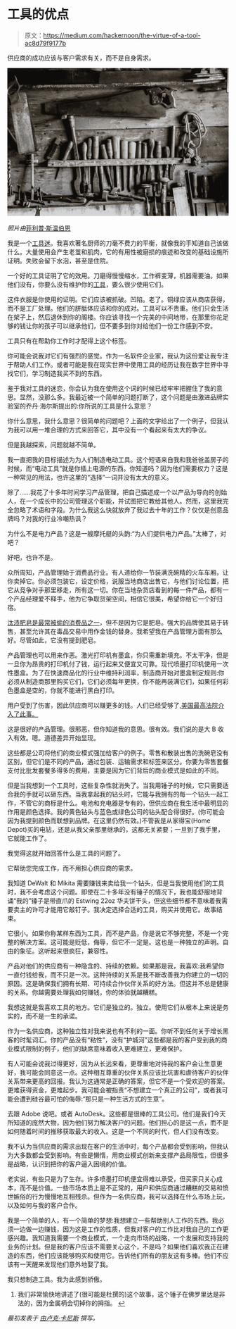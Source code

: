 # 工具的优点

> 原文：<https://medium.com/hackernoon/the-virtue-of-a-tool-ac8d79f9177b>

供应商的成功应该与客户需求有关，而不是自身需求。

![](img/588925a6f1f219d61fd859668d0a3328.png)

*照片由*[菲利普·斯温伯恩 ](https://unsplash.com/photos/vS7LVkPyXJU)

我是一个[工具迷](https://lukekanies.com/the-power-of-better-tools/)。我喜欢著名厨师的刀毫不费力的平衡，就像我的手知道自己该做什么。大量使用会产生老茧和肌肉，它的有用性被磨损的痕迹和改变的基础设施所证明。失败会留下水泡，甚至是住院。

一个好的工具证明了它的效用。刀磨得慢慢缩水，工作裤变薄，机器需要油。如果他们没有，你要么没有维护你的[工具](https://hackernoon.com/tagged/tools)，要么很少使用它们。

这件衣服是你使用的证明。它们应该被抓破。凹陷。老了。铜绿应该从商店获得，而不是工厂处理。他们的胼胝体应该和你的成对。工具可以不贵重。他们只会生活在架子上，然后退休到你的阁楼。你应该寻找一个完美的中间地带，在那里你花足够的钱让你的孩子可以继承他们，但不要多到你对给他们一份工作感到不安。

工具只有在帮助你工作时才配得上这个标签。

你可能会说我对它们有强烈的感觉。作为一名软件企业家，我认为这份爱让我专注于帮助人们工作。或者可能是我在现实世界中使用工具的经历让我在数字世界中寻找它们，学习制造我买不到的东西。

鉴于我对工具的迷恋，你会认为我在使用这个词的时候已经牢牢把握住了我的意思。显然，没那么多。我最近被一个简单的问题打断了，这个问题是由激进品牌实验室的乔丹·海尔斯提出的:你所说的工具是什么意思？

你什么意思，我什么意思？很简单的问题吧？上面的文字给出了一个例子，但我认为我可以用一堆合理的方式来回答它，其中没有一个看起来有太大的争议。

但是我越探索，问题就越不简单。

我一直把我的目标描述为为人们制造电动工具。这个短语来自我和我爸爸盖房子的时候，而“电动工具”就是你插上电源的东西。你知道吗？因为他们需要权力？这是一种常见的用法，也许这里的“选择”一词并没有太大的意义。

除了……我花了十多年时间学习产品管理，把自己描述成一个以产品为导向的创始人，在一个成长中的公司管理这个职能，并试图把它教给其他人。然而，这里我完全忽略了术语和字段。为什么我这么快就放弃了我过去十年的工作？仅仅是创意品牌吗？对我的行业冷嘲热讽？

为什么不是电力产品？这是一艘摩托艇的头韵:“为人们提供电力产品。”太棒了，对吧？

好吧，也许不是。

众所周知，产品管理始于消费品行业。有人递给你一节装满洗碗精的火车车厢，让你卖掉它。你必须包装它，设定价格，说服当地商店出售它，与他们讨论位置，把它从竞争对手那里移走，所有这一切。你在当地杂货店看到的每一件产品，都有一个产品经理爱不释手，他为它争取货架空间，相信它很美，希望你给它一个好归宿。

[汰渍肥皂是最常被偷的消费品之一](http://nymag.com/news/features/tide-detergent-drugs-2013-1/)，但不是因为它是肥皂。强大的品牌使其易于转售，甚至允许其在毒品交易中用作金钱的替身。我希望我在产品管理方面有那么好。尽管如此，它没有提到肥皂。

产品管理也可以用来作恶。激光打印机有墨盒，你只需重新填充。不太干净，但是一旦你为昂贵的打印机付了钱，运行起来又便宜又可靠。现代喷墨打印机使用一次性墨盒。为了在快速商品化的行业中维持利润率，制造商开始对墨盒制定规则:你必须从制造商那里购买它们，它们必须每年更换，你不能再装满它们，如果任何彩色墨盒是空的，你就不能进行黑白打印。

用户受到了伤害，因此供应商可以赚更多的钱。人们已经受够了,[美国最高法院介入了此事。](https://www.washingtonpost.com/news/the-switch/wp/2017/05/31/how-a-supreme-court-ruling-on-printer-cartridges-changes-what-it-means-to-buy-almost-anything/?noredirect=on&utm_term=.bda97541c9bf)

这是很好的产品管理。很邪恶，但你知道我的意思。很有效。我们说的是大 B 收入有效。嗯。道德差异开始显现。

这些都是公司将他们的商业模式强加给客户的例子。零售和散装出售的洗碗皂没有区别，但它们是不同的产品，通过包装、运输需求和标签来区分。你要为零售套餐支付比批发套餐多得多的费用，主要是因为它们背后的商业模式是如此的不同。

但是当我想到一个工具时，这些复杂性就消失了。当我用锤子的时候，它只需要适合我的手就可以砸东西。当我拿起我的钻头时，它能与我拥有的每一个钻头一起工作，不管它的商标是什么。电池和充电器是专有的，但供应商在我生活中最明显的作用是颜色选择。我的黄色钻头与蓝色或绿色公司的钻头配合得很好。(你可能会因为我提到颜色而联想到品牌。在这里仍然有效。)不管我是从家得宝(Home Depot)买的电钻，还是从我父亲那里继承的，这都无关紧要；一旦到了我手里，它就能工作了。

我觉得这就开始回答什么是工具的问题了。

它帮助您完成工作，而不用担心供应商的需求。

我知道 DeWalt 和 Mikita 需要赚钱来卖给我一个钻头，但是当我使用他们的工具时，我不会考虑这个问题。即使在二十多年没有锤子的情况下，我也能舒服地背诵“我的”锤子是带直爪的 Estwing 22oz 华夫饼干头，但这些细节都不意味着我需要卖主的许可才能用它敲钉子。我决定选择合适的工具，购买并使用它。故事结束。

它很小。如果你称某样东西为工具，而不是产品，你是说它不够完整，不是一个完整的解决方案。这可能是贬低，侮辱，但它不一定是。这也是一种独立的声明。自由的象征。这听起来很疯狂，兼容性。

产品对他们的供应商有一种隐含的、持续的依赖。如果那是我，我喜欢:我希望你一直付钱给我，而不只是一次。这种持续的关系是我不断改善我为你建立的一切的原因。这是确保我们拥有长期、可持续合作伙伴关系的好方法。但这并不总是健康的关系。你越需要处理我如何赚钱，你的体验就越糟糕。

我想这就是我喜欢工具的地方。它们是独立的。独立。使用它们从根本上来说是务实的，而不是一生的承诺。

作为一名供应商，这种独立性对我来说也有不利的一面。你听不到任何关于增长黑客的时髦词汇。你的产品没有“粘性”，没有“护城河”这些都是我的客户受到我的商业模式限制的例子，他们的缺席意味着收入更难建立，更难保护。

有人可能会说我过得更好，因为从长远来看，更尊重地对待我的客户会让生意更好，我可能会同意这一点。这种相互尊重的伙伴关系应该比坑害和虐待客户的伙伴关系带来更高的回报。我认为这通常是正确的答案，但它不是一个受欢迎的答案。更难获得资金，更难起步。我可能会被指责“不想建立一个真正的公司”，或者我可能会遭到硅谷最可怕的侮辱:“那只是一种生活方式的生意”。

去跟 Adobe 说吧。或者 AutoDesk。这些都是很棒的工具公司。他们是我们今天所知道的庞然大物，因为他们努力解决客户的问题。他们担心的是这一点，而不是如何随着时间的推移获取最大的收入。这是一个不同的时代，但人们没有改变。

我不认为当供应商的需求出现在客户的生活中时，每个产品都会受到影响，但我认为大多数都会受到影响。有些是懒惰，用商业模式创新来支撑产品局限性，但很多是战略，认识到把你的客户逼入困境的价值。

老实说，有些只是为了生存。许多喷墨打印机便宜得难以承受，但买家只关心成本，而不是价值。一些市场本质上是不正常的，用户和供应商通过糟糕的交易和愤世嫉俗的行为慢慢地互相残杀。但作为一名供应商，我可以选择在什么市场上玩，以及如何与我的客户合作。

我是一个简单的人，有一个简单的梦想:我想建立一些帮助别人工作的东西。我必须一边做一边赚钱，因为这是工作的性质，但我对客户的工作比对我自己的工作更感兴趣。我知道我需要一个商业模式，一个走向市场的战略，一个发展和支持我的业务的计划。但是我的客户应该不需要关心这个，不是吗？如果他们喜欢我正在建造的东西，他们应该能够购买和使用它。告诉他们所有的朋友这有多棒。他们不应该有一天醒来发现他们意外地娶了我。

我只想制造工具。我为此感到骄傲。

1.  我们非常愉快地讲述了(很可能是杜撰的)这个故事，这个锤子在佛罗里达是非法的，因为金属柄会切掉你的拇指。 [↩](#ffn1)

*最初发表于* [*由卢克·卡尼斯*](http://lukekanies.com/the-virtue-of-a-tool/) *撰写。*